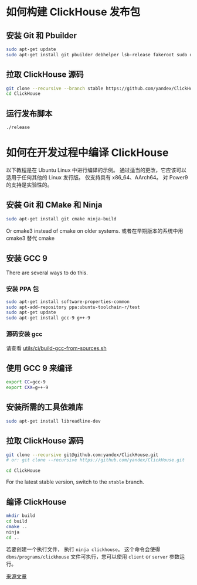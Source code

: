 # 如何构建 ClickHouse 发布包

## 安装 Git 和 Pbuilder

```bash
sudo apt-get update
sudo apt-get install git pbuilder debhelper lsb-release fakeroot sudo debian-archive-keyring debian-keyring
```

## 拉取 ClickHouse 源码

```bash
git clone --recursive --branch stable https://github.com/yandex/ClickHouse.git
cd ClickHouse
```

## 运行发布脚本

```bash
./release
```

# 如何在开发过程中编译 ClickHouse

以下教程是在 Ubuntu Linux 中进行编译的示例。
通过适当的更改，它应该可以适用于任何其他的 Linux 发行版。
仅支持具有 x86_64、AArch64。 对 Power9 的支持是实验性的。

## 安装 Git 和 CMake 和 Ninja

```bash
sudo apt-get install git cmake ninja-build
```

Or cmake3 instead of cmake on older systems.
或者在早期版本的系统中用 cmake3 替代 cmake

## 安装 GCC 9

There are several ways to do this.

### 安装 PPA 包

```bash
sudo apt-get install software-properties-common
sudo apt-add-repository ppa:ubuntu-toolchain-r/test
sudo apt-get update
sudo apt-get install gcc-9 g++-9
```

### 源码安装 gcc

请查看 [utils/ci/build-gcc-from-sources.sh](https://github.com/yandex/ClickHouse/blob/master/utils/ci/build-gcc-from-sources.sh)

## 使用 GCC 9 来编译

```bash
export CC=gcc-9
export CXX=g++-9
```

## 安装所需的工具依赖库

```bash
sudo apt-get install libreadline-dev
```

## 拉取 ClickHouse 源码

```bash
git clone --recursive git@github.com:yandex/ClickHouse.git
# or: git clone --recursive https://github.com/yandex/ClickHouse.git

cd ClickHouse
```

For the latest stable version, switch to the `stable` branch.

## 编译 ClickHouse

```bash
mkdir build
cd build
cmake ..
ninja
cd ..
```

若要创建一个执行文件， 执行 `ninja clickhouse`。
这个命令会使得 `dbms/programs/clickhouse` 文件可执行，您可以使用 `client` or `server` 参数运行。


[来源文章](https://clickhouse.yandex/docs/en/development/build/) <!--hide-->
